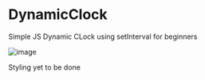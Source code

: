# DynamicClock
Simple JS Dynamic CLock using setInterval for beginners

![image](https://user-images.githubusercontent.com/55139659/173489697-23fc199a-9ae6-47bd-9b18-564851d25297.png)

Styling yet to be done
